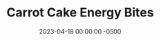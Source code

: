 ---
layout: post
title:  "Carrot Cake Energy Bites"
date:   2023-04-18 00:00:00 -0500
categories: 
- Recipes
- Finger Foods
permalink: /recipes/carrot-cake-bites
image: /assets/Food/Finger Food/Carrot Cake/carrot-cake-bite.jpg
ing: carrotbite-ing
facts: carrotbite-facts
section1: Roasting the Carrots
start2: Honey
section2: Rest of the Energy Bites
start3: 
section3: 
start4: 
section4: 
start5: 
section5: 
Prep: 30
Rest: 
Cook: 15
Source1: https://www.natalieshealth.com/carrot-cake-energy-balls/
Source2: 
whisk: https://s.samsungfood.com/qaycm
tags: 
- snack
- no bake
- cinnamon
- nutmeg
- ginger
- roast
- blend
- energy
Description: These bites take the idea of a carrot cake and simplify them down to bite sized pieces. They are naturally sweetened with honey, and the perfect snack to take on the go for a quick energy boost.  For other no bake bite sized snacks, check out my <a href="/recipes/trail-mix-balls">Trail Mix Balls</a>, <a href="/recipes/chickpea-chows">Chickpea Chows</a>, or my <a href="/recipes/energy-bites">No Bake Energy Bites</a>
Instructions: 
- Cut carrots into thin strips. Add to a sheet pan with olive oil and salt, and roast for 25 minutes at 425F, stirring halfway. Add to a food processor and blend until a puree<br><br>

- Add the other ingredients to a food processor and blend until mixture turns into a dough-like consistency. You can also mix in a bowl if your food processor is too small to fit it all, as long as you blend up the carrots. Refrigerate until you can shape it without too much sticking<br><br>

- With the small spoon scoop the mixture and roll into balls and place in an airtight container. Store in the fridge or the freezer
---